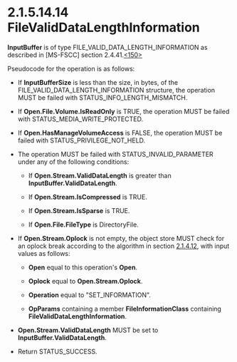 <html dir="LTR" xmlns:mshelp="http://msdn.microsoft.com/mshelp" xmlns:ddue="http://ddue.schemas.microsoft.com/authoring/2003/5" xmlns:xlink="http://www.w3.org/1999/xlink" xmlns:tool="http://www.microsoft.com/tooltip">
    <head>
        <meta http-equiv="Content-Type" content="text/html; CHARSET=utf-8"></meta>
        <meta name="save" content="history"></meta>
        <title>2.1.5.14.14 FileValidDataLengthInformation</title>
        <xml>
            <mshelp:toctitle title="2.1.5.14.14 FileValidDataLengthInformation"></mshelp:toctitle>
            <mshelp:rltitle title="[MS-FSA]: FileValidDataLengthInformation"></mshelp:rltitle>
            <mshelp:keyword index="A" term="bb684ef2-1d58-407f-9e5f-e503e339064f"></mshelp:keyword>
            <mshelp:attr name="DCSext.ContentType" value="open specification"></mshelp:attr>
            <mshelp:attr name="AssetID" value="bb684ef2-1d58-407f-9e5f-e503e339064f"></mshelp:attr>
            <mshelp:attr name="TopicType" value="kbRef"></mshelp:attr>
            <mshelp:attr name="DCSext.Title" value="[MS-FSA]: FileValidDataLengthInformation" />
        </xml>
    </head>
    <body>
        <div id="header">
            <h1 class="heading">2.1.5.14.14 FileValidDataLengthInformation</h1>
        </div>
        <div id="mainSection">
            <div id="mainBody">
                <div id="allHistory" class="saveHistory"></div>
                <div id="sectionSection0" class="section" name="collapseableSection">
                    

<p><b>InputBuffer</b> is of type
FILE_VALID_DATA_LENGTH_INFORMATION as described in <mshelp:link keywords="efbfe127-73ad-4140-9967-ec6500e66d5e" tabindex="0">[MS-FSCC]</mshelp:link>
section <mshelp:link keywords="5c9f9d50-f0e0-40b1-9b84-0b78f59158b1" tabindex="0">2.4.41</mshelp:link>.<a id="Appendix_A_Target_150"></a><a href="4e3695bd-7574-4f24-a223-b4679c065b63.md#Appendix_A_150" aria-label="Product behavior note 150">&lt;150&gt;</a></p>

<p>Pseudocode for the operation is as follows:</p>

<ul><li><p><span><span> 
</span></span>If <b>InputBufferSize</b> is less than the size, in bytes, of the
FILE_VALID_DATA_LENGTH_INFORMATION structure, the operation MUST be failed with
STATUS_INFO_LENGTH_MISMATCH.</p>

</li><li><p><span><span> 
</span></span>If <b>Open.File.Volume.IsReadOnly</b> is TRUE, the operation MUST
be failed with STATUS_MEDIA_WRITE_PROTECTED.</p>

</li><li><p><span><span> 
</span></span>If <b>Open.HasManageVolumeAccess</b> is FALSE, the operation MUST
be failed with STATUS_PRIVILEGE_NOT_HELD.</p>

</li><li><p><span><span> 
</span></span>The operation MUST be failed with STATUS_INVALID_PARAMETER under
any of the following conditions:</p>

<ul><li><p><span><span>  </span></span>If <b>Open.Stream.ValidDataLength</b>
is greater than <b>InputBuffer.ValidDataLength</b>.</p>

</li><li><p><span><span>  </span></span>If <b>Open.Stream.IsCompressed</b>
is TRUE.</p>

</li><li><p><span><span>  </span></span>If <b>Open.Stream.IsSparse</b>
is TRUE.</p>

</li><li><p><span><span>  </span></span>If <b>Open.File.FileType</b>
is DirectoryFile.</p>

</li></ul></li><li><p><span><span> 
</span></span>If <b>Open.Stream.Oplock</b> is not empty, the object store MUST
check for an oplock break according to the algorithm in section <a href="306239fb-cb60-49fe-b293-df4d1a5f757a.md">2.1.4.12</a>, with input
values as follows:</p>

<ul><li><p><span><span>  </span></span><b>Open</b>
equal to this operation's <b>Open</b>.</p>

</li><li><p><span><span>  </span></span><b>Oplock</b>
equal to <b>Open.Stream.Oplock</b>.</p>

</li><li><p><span><span>  </span></span><b>Operation</b>
equal to &quot;SET_INFORMATION&quot;.</p>

</li><li><p><span><span>  </span></span><b>OpParams</b>
containing a member <b>FileInformationClass</b> containing <b>FileValidDataLengthInformation</b>.</p>

</li></ul></li><li><p><span><span> 
</span></span><b>Open.Stream.ValidDataLength</b> MUST be set to <b>InputBuffer.ValidDataLength</b>.</p>

</li><li><p><span><span> 
</span></span>Return STATUS_SUCCESS.</p>

</li></ul>
                </div>
            </div>
        </div>
    </body>
</html>
